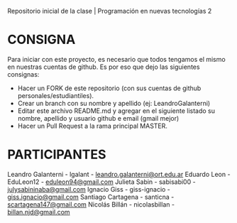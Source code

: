 Repositorio inicial de la clase | Programación en nuevas tecnologías 2

# CONSIGNA

Para iniciar con este proyecto, es necesario que todos tengamos el mismo en nuestras cuentas de github. Es por eso que dejo las siguientes consignas:

- Hacer un FORK de este repositorio (con sus cuentas de github personales/estudiantiles).
- Crear un branch con su nombre y apellido  (ej: LeandroGalanterni)
- Editar este archivo README.md y agregar en el siguiente listado su nombre, apellido y usuario github e email (gmail mejor)
- Hacer un Pull Request a la rama principal MASTER.

# PARTICIPANTES
Leandro Galanterni - lgalant - leandro.galanterni@ort.edu.ar
Eduardo Leon - EduLeon12 - eduleon94@gmail.com
Julieta Sabin - sabisabi00 - julysabininaba@gmail.com
Ignacio Giss - giss-ignacio - giss.ignacio@gmail.com
Santiago Cartagena - santicna - scartagena147@gmail.com
Nicolás Billán - nicolasbillan - billan.njd@gmail.com